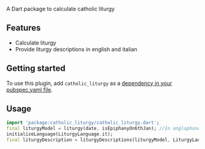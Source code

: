 A Dart package to calculate catholic liturgy

## Features

* Calculate liturgy
* Provide liturgy descriptions in english and italian

## Getting started

To use this plugin, add `catholic_liturgy` as a [dependency in your pubspec.yaml file](https://plus.fluttercommunity.dev/docs/overview).

## Usage


```dart
import 'package:catholic_liturgy/catholic_liturgy.dart';
final liturgyModel = liturgy(date, isEpiphanyOn6thJan); //In anglophone country, Epiphany is usually not on 6th January, but on a Sunday, so the flag isEpiphanyOn6thJan should be false
initializeLanguage(LiturgyLanguage.it);
final liturgyDescription = liturgyDescriptions(liturgyModel, LiturgyLanguage.it);
```

